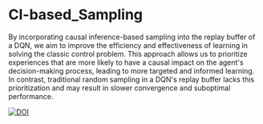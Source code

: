 # CI-based_Sampling

By incorporating causal inference-based sampling into the replay buffer of a DQN, we aim to improve the efficiency and effectiveness of learning in solving the classic control problem. This approach allows us to prioritize experiences that are more likely to have a causal impact on the agent's decision-making process, leading to more targeted and informed learning. In contrast, traditional random sampling in a DQN's replay buffer lacks this prioritization and may result in slower convergence and suboptimal performance. 

[![DOI](https://zenodo.org/badge/702496492.svg)](https://zenodo.org/badge/latestdoi/702496492)
